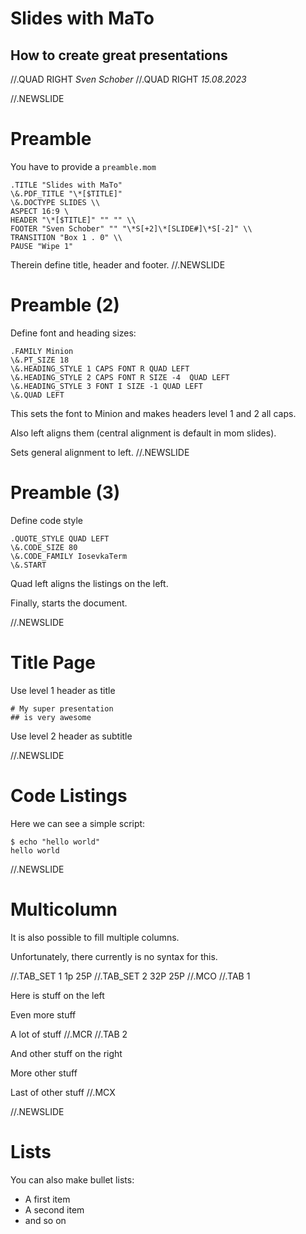 # Slides with MaTo
## How to create great presentations







//.QUAD RIGHT
_Sven Schober_
//.QUAD RIGHT
_15.08.2023_

//.NEWSLIDE

# Preamble

You have to provide a `preamble.mom`
```
.TITLE "Slides with MaTo"
\&.PDF_TITLE "\*[$TITLE]"
\&.DOCTYPE SLIDES \\ 
ASPECT 16:9 \ 
HEADER "\*[$TITLE]" "" "" \\ 
FOOTER "Sven Schober" "" "\*S[+2]\*[SLIDE#]\*S[-2]" \\ 
TRANSITION "Box 1 . 0" \\ 
PAUSE "Wipe 1"
```

Therein define title, header and footer.
//.NEWSLIDE
# Preamble (2)

Define font and heading sizes:
```
.FAMILY Minion
\&.PT_SIZE 18
\&.HEADING_STYLE 1 CAPS FONT R QUAD LEFT
\&.HEADING_STYLE 2 CAPS FONT R SIZE -4  QUAD LEFT
\&.HEADING_STYLE 3 FONT I SIZE -1 QUAD LEFT
\&.QUAD LEFT
```

This sets the font to Minion and makes headers level 1 and 2 all caps.

Also left aligns them (central alignment is default in mom slides).

Sets general alignment to left.
//.NEWSLIDE
# Preamble (3)

Define code style 
```
.QUOTE_STYLE QUAD LEFT
\&.CODE_SIZE 80
\&.CODE_FAMILY IosevkaTerm
\&.START

```

Quad left aligns the listings on the left.

Finally, starts the document.

//.NEWSLIDE
# Title Page

Use level 1 header as title
```
# My super presentation
## is very awesome

```

Use level 2 header as subtitle

//.NEWSLIDE

# Code Listings

Here we can see a simple script:

```
$ echo "hello world"
hello world
```

//.NEWSLIDE

# Multicolumn

It is also possible to fill multiple columns.

Unfortunately, there currently is no syntax for this.

//.TAB_SET 1 1p 25P
//.TAB_SET 2 32P 25P
//.MCO
//.TAB 1

Here is stuff on the left

Even more stuff

A lot of stuff
//.MCR
//.TAB 2

And other stuff on the right

More other stuff

Last of other stuff
//.MCX

//.NEWSLIDE
# Lists

You can also make bullet lists:

* A first item
* A second item
* and so on
